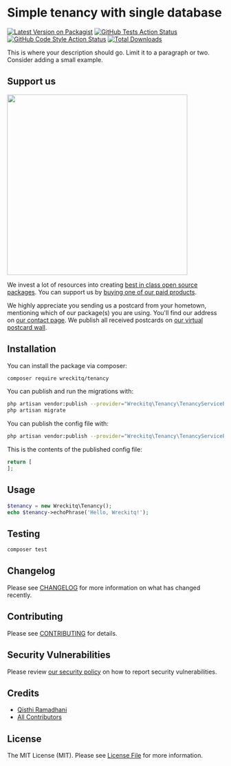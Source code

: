 # Simple tenancy with single database

[![Latest Version on Packagist](https://img.shields.io/packagist/v/wreckitq/tenancy.svg?style=flat-square)](https://packagist.org/packages/wreckitq/tenancy)
[![GitHub Tests Action Status](https://img.shields.io/github/workflow/status/wreckitq/tenancy/run-tests?label=tests)](https://github.com/wreckitq/tenancy/actions?query=workflow%3ATests+branch%3Amaster)
[![GitHub Code Style Action Status](https://img.shields.io/github/workflow/status/wreckitq/tenancy/Check%20&%20fix%20styling?label=code%20style)](https://github.com/wreckitq/tenancy/actions?query=workflow%3A"Check+%26+fix+styling"+branch%3Amaster)
[![Total Downloads](https://img.shields.io/packagist/dt/wreckitq/tenancy.svg?style=flat-square)](https://packagist.org/packages/wreckitq/tenancy)


This is where your description should go. Limit it to a paragraph or two. Consider adding a small example.

## Support us

[<img src="https://github-ads.s3.eu-central-1.amazonaws.com/package-tenancy-laravel.jpg?t=1" width="419px" />](https://spatie.be/github-ad-click/package-tenancy-laravel)

We invest a lot of resources into creating [best in class open source packages](https://spatie.be/open-source). You can support us by [buying one of our paid products](https://spatie.be/open-source/support-us).

We highly appreciate you sending us a postcard from your hometown, mentioning which of our package(s) you are using. You'll find our address on [our contact page](https://spatie.be/about-us). We publish all received postcards on [our virtual postcard wall](https://spatie.be/open-source/postcards).

## Installation

You can install the package via composer:

```bash
composer require wreckitq/tenancy
```

You can publish and run the migrations with:

```bash
php artisan vendor:publish --provider="Wreckitq\Tenancy\TenancyServiceProvider" --tag="tenancy-migrations"
php artisan migrate
```

You can publish the config file with:
```bash
php artisan vendor:publish --provider="Wreckitq\Tenancy\TenancyServiceProvider" --tag="tenancy-config"
```

This is the contents of the published config file:

```php
return [
];
```

## Usage

```php
$tenancy = new Wreckitq\Tenancy();
echo $tenancy->echoPhrase('Hello, Wreckitq!');
```

## Testing

```bash
composer test
```

## Changelog

Please see [CHANGELOG](CHANGELOG.md) for more information on what has changed recently.

## Contributing

Please see [CONTRIBUTING](.github/CONTRIBUTING.md) for details.

## Security Vulnerabilities

Please review [our security policy](../../security/policy) on how to report security vulnerabilities.

## Credits

- [Qisthi Ramadhani](https://github.com/wreckitq)
- [All Contributors](../../contributors)

## License

The MIT License (MIT). Please see [License File](LICENSE.md) for more information.
